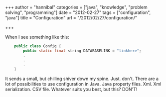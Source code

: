 +++
author = "hannibal"
categories = ["java", "knowledge", "problem solving", "programming"]
date = "2012-02-27"
tags = ["configuration", "java"]
title = "Configuration"
url = "/2012/02/27/configuration/"

+++

When I see something like this:

~~~java
    public class Config {
        public static final string DATABASELINK = "linkhere";
        .
        .
        .
    }
~~~

It sends a small, but chilling shiver down my spine. Just. don't. There are a lot of possibilities to use configuration in Java. Java property files. Xml. Xml serialization. CSV file. Whatever suits you best, but this? DON'T!
